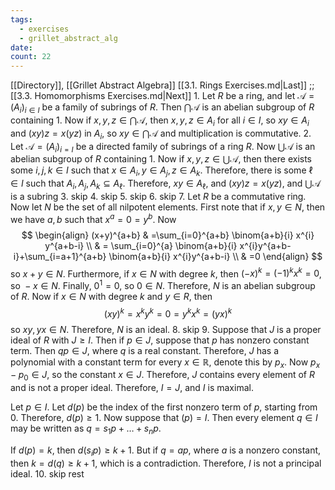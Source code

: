 ```yaml
---
tags:
  - exercises
  - grillet_abstract_alg
date:
count: 22
---
```

[[Directory]], [[Grillet Abstract Algebra]]
[[3.1. Rings Exercises.md|Last]] ;; [[3.3. Homomorphisms Exercises.md|Next]]
1. 
Let $R$ be a ring, and let ${} \mathcal{A}=(A_{i})_{i \in I} {}$ be a family of subrings of ${} R {}$. Then ${} \bigcap \mathcal{A} {}$ is an abelian subgroup of $R$ containing $1$. Now if ${} x,\, y,\, z \in \bigcap \mathcal{A} {}$, then ${} x,\, y,\, z \in A_{i} {}$ for all ${} i \in I {}$, so ${} xy \in A_{i} {}$ and ${} (xy)z=x(yz) {}$ in ${} A_{i} {}$, so ${} xy \in \bigcap \mathcal{A} {}$ and multiplication is commutative.
2. 
Let ${} \mathcal{A}=(A_{i})_{i=I} {}$ be a directed family of subrings of a ring ${} R {}$. Now ${} \bigcup \mathcal{A} {}$ is an abelian subgroup of ${} R {}$ containing $1$. Now if ${} x,\, y,\, z \in \bigcup \mathcal{A} {}$, then there exists some ${} i,\, j,\, k \in I {}$ such that ${} x \in A_{i},\, y \in A_{j},\, z \in A_{k} {}$. Therefore, there is some ${} \ell \in I {}$ such that ${} A_{i},\, A_{j},\, A_{k} \subseteq A_{\ell} {}$. Therefore, ${} xy \in A_{\ell} {}$, and ${} (xy)z=x(yz) {}$, and ${} \bigcup \mathcal{A} {}$ is a subring
3. skip
4. skip
5. skip
6. skip
7. 
Let $R$ be a commutative ring. Now let $N {}$ be the set of all nilpotent elements. First note that if ${} x,\, y \in N {}$, then we have ${} a,\, b {}$ such that ${} x^{a}=0=y^{b} {}$. Now 
$$
\begin{align}
 (x+y)^{a+b} & =\sum_{i=0}^{a+b} \binom{a+b}{i} x^{i} y^{a+b-i}  \\
 & = \sum_{i=0}^{a} \binom{a+b}{i} x^{i}y^{a+b-i}+\sum_{i=a+1}^{a+b} \binom{a+b}{i} x^{i}y^{a+b-i} \\
 & =0
 \end{align}
$$
so ${} x+y \in N {}$. Furthermore, if ${} x \in N {}$ with degree $k {}$, then ${} ( -x )^{k}=(-1)^{k}x^{k}=0 {}$, so ${} -x \in N {}$. Finally, ${} 0^{1}=0 {}$, so ${} 0 \in N {}$. Therefore, $N$ is an abelian subgroup of $R$. Now if ${} x \in N {}$ with degree $k {}$ and ${} y \in R {}$, then 
$$
(xy)^{k}=x^{k}y^{k}=0=y^{k}x^{k}=(yx)^{k}
$$
so ${} xy,\, yx \in N {}$. Therefore, $N$ is an ideal.
8. skip
9. 
Suppose that $J {}$ is a proper ideal of ${} R$ with $J \geq I {}$. Then if ${} p \in J {}$, suppose that $p$ has nonzero constant term. Then ${} qp \in J {}$, where $q$ is a real constant. Therefore, $J$ has a polynomial with a constant term for every ${} x \in \mathbb{R} {}$, denote this by ${} p_{x}$. Now ${} p_{x}-p_{0} \in J {}$, so the constant ${} x \in J {}$. Therefore, $J$ contains every element of $R$ and is not a proper ideal. Therefore, $I=J {}$, and $I {}$ is maximal.

Let ${} p \in I {}$. Let ${} d(p) {}$ be the index of the first nonzero term of $p {}$, starting from $0 {}$. Therefore, ${} d(p)\geq 1$. Now suppose that ${} (p)=I {}$. Then every element ${} q \in I {}$ may be written as ${} q=s_{1}p+\dots+s_{n} p {}$.

If ${} d(p)=k {}$, then ${} d(s_{i}p)\geq k+1 {}$. But if ${} q=ap {}$, where $a$ is a nonzero constant, then ${} k=d(q) {}\geq k+1 {}$, which is a contradiction. Therefore, $I {}$ is not a principal ideal.
10. skip rest